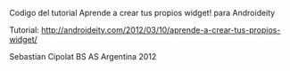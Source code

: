 Codigo del tutorial Aprende a crear tus propios widget! para Androideity

Tutorial:
http://androideity.com/2012/03/10/aprende-a-crear-tus-propios-widget/

Sebastian Cipolat BS AS Argentina 2012  
